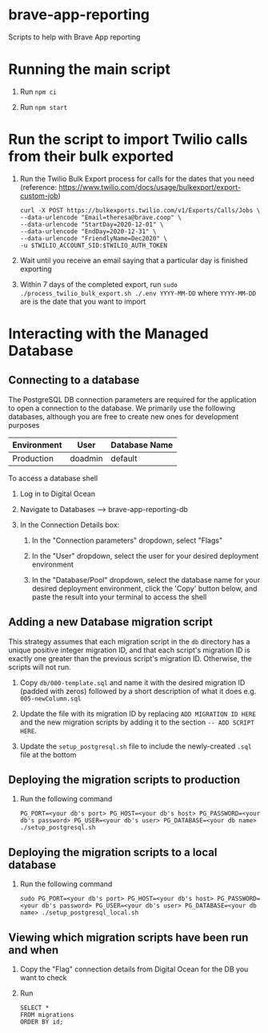 # brave-app-reporting

Scripts to help with Brave App reporting

# Running the main script

1. Run `npm ci`

2. Run `npm start`

# Run the script to import Twilio calls from their bulk exported

1. Run the Twilio Bulk Export process for calls for the dates that you need (reference: https://www.twilio.com/docs/usage/bulkexport/export-custom-job)

   ```
   curl -X POST https://bulkexports.twilio.com/v1/Exports/Calls/Jobs \
   --data-urlencode "Email=theresa@brave.coop" \
   --data-urlencode "StartDay=2020-12-01" \
   --data-urlencode "EndDay=2020-12-31" \
   --data-urlencode "FriendlyName=Dec2020" \
   -u $TWILIO_ACCOUNT_SID:$TWILIO_AUTH_TOKEN
   ```

1. Wait until you receive an email saying that a particular day is finished exporting

1. Within 7 days of the completed export, run `sudo ./process_twilio_bulk_export.sh ./.env YYYY-MM-DD` where `YYYY-MM-DD` are is the date that you want to import

# Interacting with the Managed Database

## Connecting to a database

The PostgreSQL DB connection parameters are required for the application to open a connection to the database. We primarily use the following databases, although you are free to create new ones for development purposes

| Environment | User    | Database Name |
| ----------- | ------- | ------------- |
| Production  | doadmin | default       |

To access a database shell

1. Log in to Digital Ocean

1. Navigate to Databases --> brave-app-reporting-db

1. In the Connection Details box:

   1. In the "Connection parameters" dropdown, select "Flags"

   1. In the "User" dropdown, select the user for your desired deployment environment

   1. In the "Database/Pool" dropdown, select the database name for your desired deployment
      environment, click the 'Copy' button below, and paste the result into your terminal to access the shell

## Adding a new Database migration script

This strategy assumes that each migration script in the `db` directory has a unique positive integer migration ID, and that each script's migration ID is exactly one greater than the previous script's migration ID. Otherwise, the scripts will not run.

1. Copy `db/000-template.sql` and name it with the desired migration ID (padded with zeros) followed by a short description of what it does e.g. `005-newColumn.sql`

2. Update the file with its migration ID by replacing `ADD MIGRATION ID HERE` and the new migration scripts by adding it to the section `-- ADD SCRIPT HERE`.

3. Update the `setup_postgresql.sh` file to include the newly-created `.sql` file at the bottom

## Deploying the migration scripts to production

1. Run the following command

   ```
   PG_PORT=<your db's port> PG_HOST=<your db's host> PG_PASSWORD=<your db's password> PG_USER=<your db's user> PG_DATABASE=<your db name> ./setup_postgresql.sh
   ```

## Deploying the migration scripts to a local database

1. Run the following command

   ```
   sudo PG_PORT=<your db's port> PG_HOST=<your db's host> PG_PASSWORD=<your db's password> PG_USER=<your db's user> PG_DATABASE=<your db name> ./setup_postgresql_local.sh
   ```

## Viewing which migration scripts have been run and when

1. Copy the "Flag" connection details from Digital Ocean for the DB you want to check

1. Run
   ```postgres
   SELECT *
   FROM migrations
   ORDER BY id;
   ```
